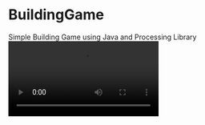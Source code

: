# BuildingGame
Simple Building Game using Java and Processing Library
![video](https://d2tsibospanry3.cloudfront.net/dd4fac8c-7ec3-40ba-854c-5bd00ec3ac47/3d8576cf294cb2b3ea73168f6f4a846d.mp4)
